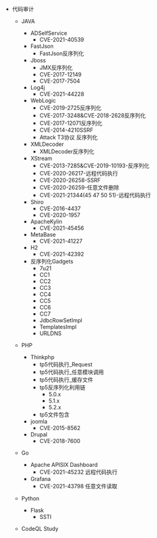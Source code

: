 - 代码审计
  - JAVA
    - ADSelfService
      - CVE-2021-40539
    - FastJson
      - FastJson反序列化
    - Jboss
      - JMX反序列化
      - CVE-2017-12149
      - CVE-2017-7504
    - Log4j
      - CVE-2021-44228
    - WebLogic
      - CVE-2019-2725反序列化
      - CVE-2017-3248&CVE-2018-2628反序列化
      - CVE-2017-12071反序列化
      - CVE-2014-4210SSRF
      - Attack T3协议 反序列化
    - XMLDecoder
      - XMLDecoder反序列化
    - XStream
      - CVE-2013-7285&CVE-2019-10193-反序列化
      - CVE-2020-26217-远程代码执行
      - CVE-2020-26258-SSRF
      - CVE-2020-26259-任意文件删除
      - CVE-2021-21344(45 47 50 51)-远程代码执行
    - Shiro
      - CVE-2016-4437
      - CVE-2020-1957
    - ApacheKylin
      - CVE-2021-45456
    - MetaBase
      - CVE-2021-41227
    - H2
      - CVE-2021-42392
    - 反序列化Gadgets
      - 7u21
      - CC1
      - CC2
      - CC3
      - CC4 
      - CC5
      - CC6
      - CC7
      - JdbcRowSetImpl
      - TemplatesImpl
      - URLDNS
  - PHP
    - Thinkphp
      - tp5代码执行_Request
      - tp5代码执行_任意模块调用
      - tp5代码执行_缓存文件
      - tp5反序列化利用链
        - 5.0.x
        - 5.1.x
        - 5.2.x
      - tp5文件包含
    - joomla
      - CVE-2015-8562
    - Drupal
      - CVE-2018-7600

  - Go
    - Apache APISIX Dashboard
      - CVE-2021-45232 远程代码执行
    - Grafana
      - CVE-2021-43798 任意文件读取 
  - Python
    - Flask
      - SSTI
  - CodeQL Study